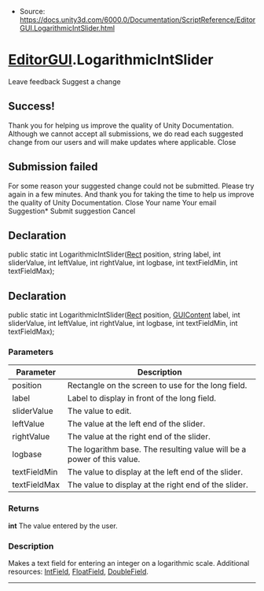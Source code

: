 * Source: https://docs.unity3d.com/6000.0/Documentation/ScriptReference/EditorGUI.LogarithmicIntSlider.html

#  [EditorGUI](https://docs.unity3d.com/6000.0/Documentation/ScriptReference/EditorGUI.html).LogarithmicIntSlider
Leave feedback
Suggest a change
## Success!
Thank you for helping us improve the quality of Unity Documentation. Although we cannot accept all submissions, we do read each suggested change from our users and will make updates where applicable.
Close
## Submission failed
For some reason your suggested change could not be submitted. Please <a>try again</a> in a few minutes. And thank you for taking the time to help us improve the quality of Unity Documentation.
Close
Your name Your email Suggestion* Submit suggestion
Cancel
## Declaration
public static int LogarithmicIntSlider([Rect](https://docs.unity3d.com/6000.0/Documentation/ScriptReference/Rect.html) position, string label, int sliderValue, int leftValue, int rightValue, int logbase, int textFieldMin, int textFieldMax); 
## Declaration
public static int LogarithmicIntSlider([Rect](https://docs.unity3d.com/6000.0/Documentation/ScriptReference/Rect.html) position, [GUIContent](https://docs.unity3d.com/6000.0/Documentation/ScriptReference/GUIContent.html) label, int sliderValue, int leftValue, int rightValue, int logbase, int textFieldMin, int textFieldMax); 
### Parameters
Parameter | Description  
---|---  
position | Rectangle on the screen to use for the long field.  
label | Label to display in front of the long field.  
sliderValue | The value to edit.  
leftValue | The value at the left end of the slider.  
rightValue | The value at the right end of the slider.  
logbase | The logarithm base. The resulting value will be a power of this value.  
textFieldMin | The value to display at the left end of the slider.  
textFieldMax | The value to display at the right end of the slider.  
### Returns
**int** The value entered by the user. 
### Description
Makes a text field for entering an integer on a logarithmic scale.
Additional resources: [IntField](https://docs.unity3d.com/6000.0/Documentation/ScriptReference/EditorGUI.IntField.html), [FloatField](https://docs.unity3d.com/6000.0/Documentation/ScriptReference/EditorGUI.FloatField.html), [DoubleField](https://docs.unity3d.com/6000.0/Documentation/ScriptReference/EditorGUI.DoubleField.html).
* * *
